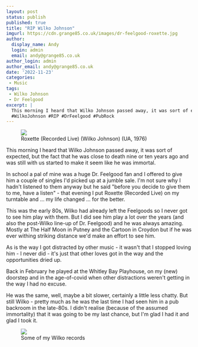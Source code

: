 ```yaml
---
layout: post
status: publish
published: true
title: "RIP Wilko Johnson"
imgurl: https://cdn.grange85.co.uk/images/dr-feelgood-roxette.jpg
author:
  display_name: Andy
  login: admin
  email: andy@grange85.co.uk
author_login: admin
author_email: andy@grange85.co.uk
date: '2022-11-23'
categories:
 - Music
tags:
 - Wilko Johnson
 - Dr Feelgood
excerpt: |
  This morning I heard that Wilko Johnson passed away, it was sort of expected, but the fact that he was close to death nine or ten years ago and was still with us started to make it seem like he was immortal.
  #WilkoJohnson #RIP #DrFeelgood #PubRock
---
```

<figure class="aligncenter"><img src="https://cdn.grange85.co.uk/images/dr-feelgood-roxette.jpg" class="img-responsive" /><figcaption>Roxette (Recorded Live) (Wilko Johnson) (UA, 1976)</figcaption></figure>

This morning I heard that Wilko Johnson passed away, it was sort of expected, but the fact that he was close to death nine or ten years ago and was still with us started to make it seem like he was immortal. 

In school a pal of mine was a huge Dr. Feelgood fan and I offered to give him a couple of singles I'd picked up at a jumble sale. I'm not sure why I hadn't listened to them anyway but he said "before you decide to give them to me, have a listen" - that evening I put Roxette (Recorded Live) on my turntable and ... my life changed ... for the better. 

This was the early 80s, Wilko had already left the Feelgoods so I never got to see him play with them. But I did see him play a lot over the years (and also the post-Wilko line-up of Dr. Feelgood) and he was always amazing. Mostly at The Half Moon in Putney and the Cartoon in Croydon but if he was ever withing striking distance we'd make an effort to see him.

As is the way I got distracted by other music - it wasn't that I stopped loving him - I never did - it's just that other loves got in the way and the opportunities dried up.

Back in February he played at the Whitley Bay Playhouse, on my (new) doorstep and in the age-of-covid when other distractions weren't getting in the way I had no excuse.

He was the same, well, maybe a bit slower, certainly a little less chatty. But still Wilko - pretty much as he was the last time I had seen him in a pub backroom in the late-80s. I didn't realise (because of the assumed immortality) that it was going to be my last chance, but I'm glad I had it and glad I took it.

<figure class="aligncenter"><img src="https://cdn.grange85.co.uk/images/wilko-johnson-lps.jpg" class="img-responsive" /><figcaption>Some of my Wilko records</figcaption></figure>
